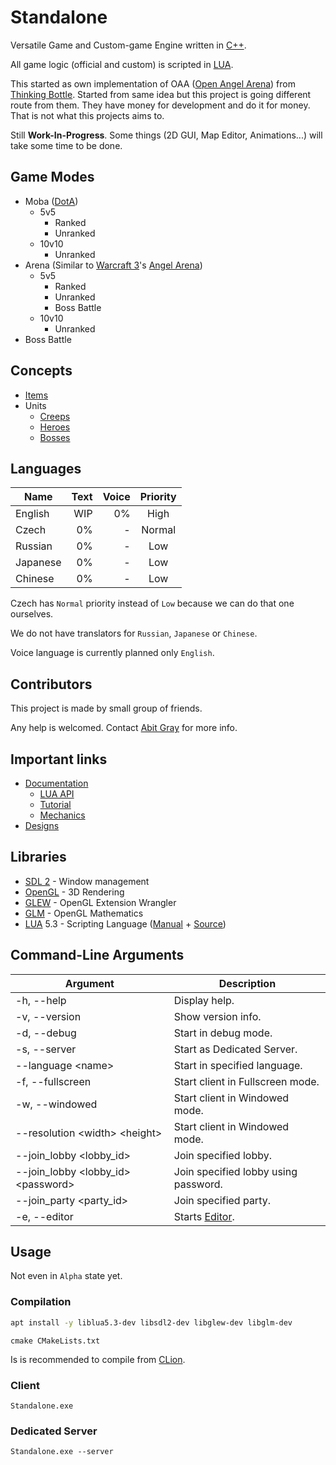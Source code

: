 # Standalone

Versatile Game and Custom-game Engine written in [C++](https://en.wikipedia.org/wiki/C%2B%2B).

All game logic (official and custom) is scripted in [LUA](https://www.lua.org/).

This started as own implementation of OAA ([Open Angel Arena](https://github.com/OpenAngelArena/oaa/)) from [Thinking Bottle](https://www.thinkingbottle.com/).
Started from same idea but this project is going different route from them.
They have money for development and do it for money. That is not what this projects aims to.


Still **Work-In-Progress**.
Some things (2D GUI, Map Editor, Animations...) will take some time to be done.

## Game Modes

- Moba ([DotA](https://en.wikipedia.org/wiki/Defense_of_the_Ancients))
  - 5v5
    - Ranked
    - Unranked
  - 10v10
    - Unranked
- Arena (Similar to [Warcraft 3](https://en.wikipedia.org/wiki/Warcraft_III:_Reign_of_Chaos)'s [Angel Arena](https://gaming-tools.com/warcraft-3/angel-arena/))
  - 5v5
    - Ranked
    - Unranked
    - Boss Battle
  - 10v10
    - Unranked
- Boss Battle

## Concepts
- [Items](Designs/Item/README.md)
- Units
  - [Creeps](Designs/Creep/README.md)
  - [Heroes](Designs/Hero/README.md)
  - [Bosses](Designs/Boss/README.md)

## Languages

|   Name   | Text | Voice | Priority |
|----------|-----:|------:|:--------:|
| English  |  WIP |    0% |   High   |
| Czech    |   0% |   -   |  Normal  |
| Russian  |   0% |   -   |   Low    |
| Japanese |   0% |   -   |   Low    |
| Chinese  |   0% |   -   |   Low    |

Czech has `Normal` priority instead of `Low` because we can do that one ourselves.

We do not have translators for `Russian`, `Japanese` or `Chinese`.

Voice language is currently planned only `English`.

## Contributors

This project is made by small group of friends.

Any help is welcomed.
Contact [Abit Gray](https://github.com/AbitTheGray/) for more info.

## Important links

- [Documentation](Documentation/README.md)
  - [LUA API](Documentation/Lua_Api/README.md)
  - [Tutorial](Documentation/Tutorials/README.md)
  - [Mechanics](Documentation/Mechanics/README.md)
- [Designs](Designs/README.md)


## Libraries

- [SDL 2](https://www.libsdl.org/) - Window management
- [OpenGL](https://www.opengl.org/) - 3D Rendering
- [GLEW](http://glew.sourceforge.net/) - OpenGL Extension Wrangler
- [GLM](https://glm.g-truc.net/) - OpenGL Mathematics
- [LUA](https://www.lua.org/) 5.3 - Scripting Language ([Manual](https://www.lua.org/manual/5.3/) + [Source](https://www.lua.org/source/5.3/))

## Command-Line Arguments

|                     Argument                    | Description |
|-------------------------------------------------|-------------|
| -h, --help                                      | Display help.
| -v, --version                                   | Show version info.
| -d, --debug                                     | Start in debug mode.
| -s, --server                                    | Start as Dedicated Server.
| --language &lt;name&gt;                         | Start in specified language.
| -f, --fullscreen                                | Start client in Fullscreen mode.
| -w, --windowed                                  | Start client in Windowed mode.
| --resolution &lt;width&gt; &lt;height&gt;       | Start client in Windowed mode.
| --join_lobby &lt;lobby_id&gt;                   | Join specified lobby.
| --join_lobby &lt;lobby_id&gt; &lt;password&gt;  | Join specified lobby using password.
| --join_party &lt;party_id&gt;                   | Join specified party.
| -e, --editor                                    | Starts [Editor](Documentation/Editor/README.md).

## Usage

Not even in `Alpha` state yet.

### Compilation

```bash
apt install -y liblua5.3-dev libsdl2-dev libglew-dev libglm-dev
```

```
cmake CMakeLists.txt
```
Is is recommended to compile from [CLion](https://www.jetbrains.com/clion/).

### Client

```
Standalone.exe
```

### Dedicated Server

```
Standalone.exe --server
```
